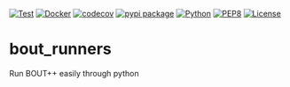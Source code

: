 [![Test](https://github.com/CELMA-project/bout_runners/workflows/Pytest%20with%20codecov/badge.svg?branch=master)](https://github.com/CELMA-project/bout_runners/actions?query=workflow%3A%22Pytest+with+codecov%22)
[![Docker](https://github.com/CELMA-project/bout_runners/workflows/Docker%20Image%20CI/badge.svg?branch=master)](https://github.com/CELMA-project/bout_runners/actions?query=workflow%3A%22Docker+Image+CI%22)
[![codecov](https://codecov.io/gh/CELMA-project/bout_runners/branch/master/graph/badge.svg)](https://codecov.io/gh/CELMA-project/bout_runners)
[![pypi package](https://badge.fury.io/py/bout-install.svg)](https://pypi.org/project/bout-install/)
[![Python](https://img.shields.io/badge/python->=3.6-blue.svg)](https://www.python.org/)
[![PEP8](https://img.shields.io/badge/code%20style-PEP8-brightgreen.svg)](https://www.python.org/dev/peps/pep-0008/)
[![License](https://img.shields.io/badge/license-LGPL--3.0-blue.svg)](https://github.com/CELMA-project/bout_runners/blob/master/LICENSE)

# bout_runners
Run BOUT++ easily through python
